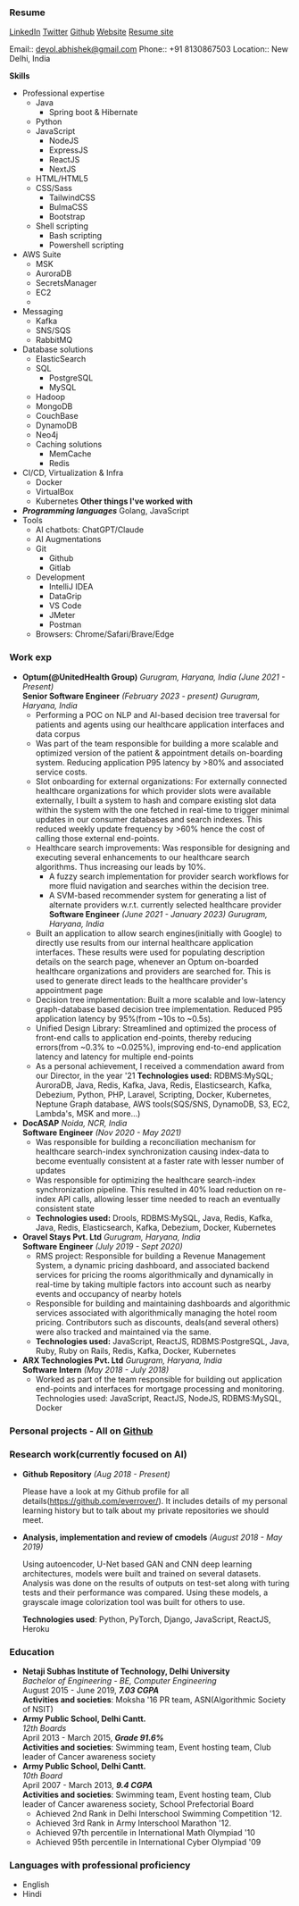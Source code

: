 ### Resume

[LinkedIn](https://www.linkedin.com/in/abhishek-deyol/)
[Twitter](https://x.com/everrover)
[Github](https://github.com/everrover/)
[Website](https://everrover.com)
[Resume site](https://everrover.github.io)

Email:: deyol.abhishek@gmail.com
Phone:: +91 8130867503
Location:: New Delhi, India

**Skills**

- Professional expertise
  - Java
    - Spring boot & Hibernate
  - Python
  - JavaScript
    - NodeJS
    - ExpressJS
    - ReactJS
    - NextJS
  - HTML/HTML5
  - CSS/Sass
    - TailwindCSS
    - BulmaCSS
    - Bootstrap
  - Shell scripting
    - Bash scripting
    - Powershell scripting
- AWS Suite
  - MSK
  - AuroraDB
  - SecretsManager
  - EC2
  -
- Messaging
  - Kafka
  - SNS/SQS
  - RabbitMQ
- Database solutions
  - ElasticSearch
  - SQL
    - PostgreSQL
    - MySQL
  - Hadoop
  - MongoDB
  - CouchBase
  - DynamoDB
  - Neo4j
  - Caching solutions
    - MemCache
    - Redis
- CI/CD, Virtualization & Infra
  - Docker
  - VirtualBox
  - Kubernetes
**Other things I've worked with**
- ***Programming languages***
  Golang, JavaScript
- Tools
  - AI chatbots: ChatGPT/Claude
  - AI Augmentations
  - Git
    - Github
    - Gitlab
  - Development
    - IntelliJ IDEA
    - DataGrip
    - VS Code
    - JMeter
    - Postman
  - Browsers: Chrome/Safari/Brave/Edge

### Work exp

- **Optum(@UnitedHealth Group)** *Gurugram, Haryana, India* *(June 2021 - Present)*<br>
  **Senior Software Engineer** *(February 2023 - present)* *Gurugram, Haryana, India*<br>
  - Performing a POC on NLP and AI-based decision tree traversal for patients and agents using our healthcare application interfaces and data corpus
  - Was part of the team responsible for building a more scalable and optimized version of the patient & appointment details on-boarding system. Reducing application P95 latency by >80% and associated service costs.
  - Slot onboarding for external organizations: For externally connected healthcare organizations for which provider slots were available externally, I built a system to hash and compare existing slot data within the system with the one fetched in real-time to trigger minimal updates in our consumer databases and search indexes. This reduced weekly update frequency by >60% hence the cost of calling those external end-points.
  - Healthcare search improvements: Was responsible for designing and executing several enhancements to our healthcare search algorithms. Thus increasing our leads by 10%.
      - A fuzzy search implementation for provider search workflows for more fluid navigation and searches within the decision tree.
      - A SVM-based recommender system for generating a list of alternate providers w.r.t. currently selected healthcare provider<br>
  **Software Engineer** *(June 2021 - January 2023)* *Gurugram, Haryana, India*<br>
  - Built an application to allow search engines(initially with Google) to directly use results from our internal healthcare application interfaces. These results were used for populating description details on the search page, whenever an Optum on-boarded healthcare organizations and providers are searched for. This is used to generate direct leads to the healthcare provider's appointment page
  - Decision tree implementation: Built a more scalable and low-latency graph-database based decision tree implementation. Reduced P95 application latency by 95%(from ~10s to ~0.5s).
  - Unified Design Library: Streamlined and optimized the process of front-end calls to application end-points, thereby reducing errors(from ~0.3% to ~0.025%), improving end-to-end application latency and latency for multiple end-points
  - As a personal achievement, I received a commendation award from our Director, in the year '21
  **Technologies used:** RDBMS:MySQL; AuroraDB, Java, Redis, Kafka, Java, Redis, Elasticsearch, Kafka, Debezium, Python, PHP, Laravel, Scripting, Docker, Kubernetes, Neptune Graph database, AWS tools(SQS/SNS, DynamoDB, S3, EC2, Lambda's, MSK and more...)
- **DocASAP** *Noida, NCR, India*<br>
  **Software Engineer** *(Nov 2020 - May 2021)*<br>
  - Was responsible for building a reconciliation mechanism for healthcare search-index synchronization causing index-data to become eventually consistent at a faster rate with lesser number of updates
  - Was responsible for optimizing the healthcare search-index synchronization pipeline. This resulted in 40% load reduction on re-index API calls, allowing lesser time needed to reach an eventually consistent state
  - **Technologies used:** Drools, RDBMS:MySQL, Java, Redis, Kafka, Java, Redis, Elasticsearch, Kafka, Debezium, Docker, Kubernetes
- **Oravel Stays Pvt. Ltd** *Gurugram, Haryana, India*<br>
  **Software Engineer** *(July 2019 - Sept 2020)*<br>
  - RMS project: Responsible for building a Revenue Management System, a dynamic pricing dashboard, and associated backend services for pricing the rooms algorithmically and dynamically in real-time by taking multiple factors into account such as nearby events and occupancy of nearby hotels
  - Responsible for building and maintaining dashboards and algorithmic services associated with algorithmically managing the hotel room pricing. Contributors such as discounts, deals(and several others) were also tracked and maintained via the same.
  - **Technologies used:** JavaScript, ReactJS, RDBMS:PostgreSQL, Java, Ruby, Ruby on Rails, Redis, Kafka, Docker, Kubernetes
- **ARX Technologies Pvt. Ltd** *Gurugram, Haryana, India* <br>
  **Software Intern** *(May 2018 - July 2018)*<br>
  - Worked as part of the team responsible for building out application end-points and interfaces for mortgage processing and monitoring. Technologies used: JavaScript, ReactJS, NodeJS, RDBMS:MySQL, Docker


### Personal projects - All on [Github](https://github.com/everrover/)

### Research work(currently focused on AI)

- **Github Repository** *(Aug 2018 - Present)* 

  Please have a look at my Github profile for all details(https://github.com/everrover/). It includes details of my personal learning history but to talk about my private repositories we should meet.

- **Analysis, implementation and review of cmodels** *(August 2018 - May 2019)*

  Using autoencoder, U-Net based GAN and CNN deep learning architectures, models were built and trained on several datasets. Analysis was done on the results of outputs on test-set along with turing tests and their performance was compared. Using these models, a grayscale image colorization tool was built for others to use.

  **Technologies used**: Python, PyTorch, Django, JavaScript, ReactJS, Heroku

### Education

- **Netaji Subhas Institute of Technology, Delhi University**<br>
  *Bachelor of Engineering - BE, Computer Engineering*<br>
  August 2015 - June 2019, ***7.03 CGPA***<br>
  **Activities and societies**: Moksha '16 PR team, ASN(Algorithmic Society of NSIT)<br>
- **Army Public School, Delhi Cantt.**<br>
  *12th Boards*<br>
  April 2013 - March 2015, ***Grade 91.6%***<br>
  **Activities and societies**: Swimming team, Event hosting team, Club leader of Cancer awareness society<br>
- **Army Public School, Delhi Cantt.**<br>
  *10th Board*</br>
  April 2007 - March 2013, ***9.4 CGPA***<br>
  **Activities and societies**: Swimming team, Event hosting team, Club leader of Cancer awareness society, School Prefectorial Board<br>
  - Achieved 2nd Rank in Delhi Interschool Swimming Competition '12.
  - Achieved 3rd Rank in Army Interschool Marathon '12.
  - Achieved 97th percentile in International Math Olympiad '10
  - Achieved 95th percentile in International Cyber Olympiad '09

### Languages with professional proficiency

- English
- Hindi
